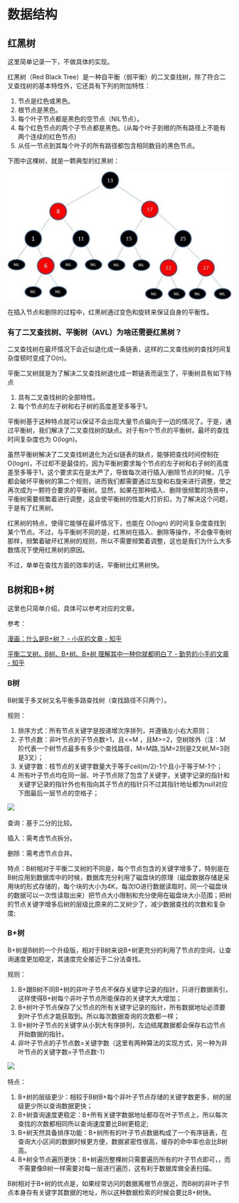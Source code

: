 # 数据结构

## 红黑树
这里简单记录一下，不做具体的实现。

红黑树（Red Black Tree）是一种自平衡（弱平衡）的二叉查找树，除了符合二叉查找树的基本特性外，它还具有下列的附加特性：

1. 节点是红色或黑色。
2. 根节点是黑色。
3. 每个叶子节点都是黑色的空节点（NIL节点）。
4. 每个红色节点的两个子节点都是黑色。(从每个叶子到根的所有路径上不能有两个连续的红色节点)
5. 从任一节点到其每个叶子的所有路径都包含相同数目的黑色节点。

下图中这棵树，就是一颗典型的红黑树：

![](../Images/红黑树.jpg)

在插入节点和删除的过程中，红黑树通过变色和旋转来保证自身的平衡性。

### 有了二叉查找树、平衡树（AVL）为啥还需要红黑树？

二叉查找树在最坏情况下会近似退化成一条链表，这样的二叉查找树的查找时间复杂度顿时变成了O(n)。

平衡二叉树就是为了解决二叉查找树退化成一颗链表而诞生了，平衡树具有如下特点

1. 具有二叉查找树的全部特性。
2. 每个节点的左子树和右子树的高度差至多等于1。

平衡树基于这种特点就可以保证不会出现大量节点偏向于一边的情况了。于是，通过平衡树，我们解决了二叉查找树的缺点。对于有n个节点的平衡树，最坏的查找时间复杂度也为 O(logn)。

虽然平衡树解决了二叉查找树退化为近似链表的缺点，能够把查找时间控制在 O(logn)，不过却不是最佳的，因为平衡树要求每个节点的左子树和右子树的高度差至多等于1，这个要求实在是太严了，导致每次进行插入/删除节点的时候，几乎都会破坏平衡树的第二个规则，进而我们都需要通过左旋和右旋来进行调整，使之再次成为一颗符合要求的平衡树。显然，如果在那种插入、删除很频繁的场景中，平衡树需要频繁着进行调整，这会使平衡树的性能大打折扣，为了解决这个问题，于是有了红黑树。

红黑树的特点，使得它能够在最坏情况下，也能在 O(logn) 的时间复杂度查找到某个节点。不过，与平衡树不同的是，红黑树在插入、删除等操作，不会像平衡树那样，频繁着破坏红黑树的规则，所以不需要频繁着调整，这也是我们为什么大多数情况下使用红黑树的原因。

不过，单单在查找方面的效率的话，平衡树比红黑树快。

## B树和B+树
这里也只简单介绍，具体可以参考对应的文章。

参考：

[漫画：什么是B+树？ - 小灰的文章 - 知乎](https://zhuanlan.zhihu.com/p/54102723)

[平衡二叉树、B树、B+树、B*树 理解其中一种你就都明白了 - 勤劳的小手的文章 - 知乎](https://zhuanlan.zhihu.com/p/27700617)

### B树
B树属于多叉树又名平衡多路查找树（查找路径不只两个）。

规则：
1. 排序方式：所有节点关键字是按递增次序排列，并遵循左小右大原则；
2. 子节点数：非叶节点的子节点数>1，且<=M ，且M>=2，空树除外（注：M阶代表一个树节点最多有多少个查找路径，M=M路,当M=2则是2叉树,M=3则是3叉）；
3. 关键字数：枝节点的关键字数量大于等于ceil(m/2)-1个且小于等于M-1个；
4. 所有叶子节点均在同一层、叶子节点除了包含了关键字，关键字记录的指针和关键字记录的指针外也有指向其子节点的指针只不过其指针地址都为null对应下图最后一层节点的空格子；

![](../Images/B树.jpg)

查询：基于二分的比较。

插入：需考虑节点拆分。

删除：需考虑节点合并。

特点：B树相对于平衡二叉树的不同是，每个节点包含的关键字增多了，特别是在B树应用到数据库中的时候，数据库充分利用了磁盘块的原理（磁盘数据存储是采用块的形式存储的，每个块的大小为4K，每次IO进行数据读取时，同一个磁盘块的数据可以一次性读取出来）把节点大小限制和充分使用在磁盘块大小范围；把树的节点关键字增多后树的层级比原来的二叉树少了，减少数据查找的次数和复杂度;

### B+树
B+树是B树的一个升级版，相对于B树来说B+树更充分的利用了节点的空间，让查询速度更加稳定，其速度完全接近于二分法查找。

规则：
1. B+跟B树不同B+树的非叶子节点不保存关键字记录的指针，只进行数据索引，这样使得B+树每个非叶子节点所能保存的关键字大大增加；
2. B+树叶子节点保存了父节点的所有关键字记录的指针，所有数据地址必须要到叶子节点才能获取到。所以每次数据查询的次数都一样；
3. B+树叶子节点的关键字从小到大有序排列，左边结尾数据都会保存右边节点开始数据的指针。
4. 非叶子节点的子节点数=关键字数（这里有两种算法的实现方式，另一种为非叶节点的关键字数=子节点数-1）

![](../Images/B+树.jpg)

特点：
1. B+树的层级更少：相较于B树B+每个非叶子节点存储的关键字数更多，树的层级更少所以查询数据更快；
2. B+树查询速度更稳定：B+所有关键字数据地址都存在叶子节点上，所以每次查找的次数都相同所以查询速度要比B树更稳定;
3. B+树天然具备排序功能：B+树所有的叶子节点数据构成了一个有序链表，在查询大小区间的数据时候更方便，数据紧密性很高，缓存的命中率也会比B树高。
4. B+树全节点遍历更快：B+树遍历整棵树只需要遍历所有的叶子节点即可，，而不需要像B树一样需要对每一层进行遍历，这有利于数据库做全表扫描。

B树相对于B+树的优点是，如果经常访问的数据离根节点很近，而B树的非叶子节点本身存有关键字其数据的地址，所以这种数据检索的时候会要比B+树快。